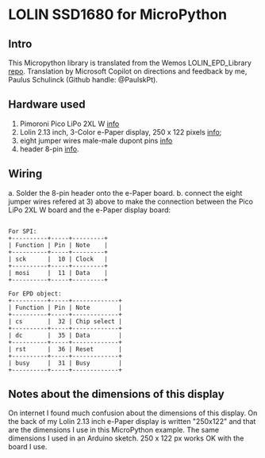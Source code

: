 # LOLIN SSD1680 for MicroPython

## Intro

This Micropython library is translated from the Wemos LOLIN_EPD_Library [repo](https://github.com/wemos/LOLIN_EPD_Library).
Translation by Microsoft Copilot on directions and feedback by me, Paulus Schulinck (Github handle: @PaulskPt).

## Hardware used

1) Pimoroni Pico LiPo 2XL W [info](https://shop.pimoroni.com/products/pimoroni-pico-lipo-2-xl-w?variant=55447911006587)
2) Lolin 2.13 inch, 3-Color e-Paper display, 250 x 122 pixels [info](https://www.wemos.cc/en/latest/d1_mini_shield/epd_2_13_3.html);
3) eight jumper wires male-male dupont pins [info](https://shop.pimoroni.com/products/jumper-jerky?variant=304798331)
4) header 8-pin [info](https://shop.pimoroni.com/products/break-away-headers?variant=7351054145).

## Wiring

a. Solder the 8-pin header onto the e-Paper board. 
b. connect the eight jumper wires refered at 3) above to make the connection between the Pico LiPo 2XL W board and the e-Paper display board:

```

For SPI:
+----------+-----+---------+
| Function | Pin | Note    |
+----------+-----+---------+
| sck      |  10 | Clock   |
+----------+-----+---------+
| mosi     |  11 | Data    |
+----------+-----+---------+

For EPD object:
+----------+-----+-------------+
| Function | Pin | Note        |
+----------+-----+-------------+
| cs       |  32 | Chip select |
+----------+-----+-------------+
| dc       |  35 | Data        |
+----------+-----+-------------+
| rst      |  36 | Reset       |
+----------+-----+-------------+
| busy     |  31 | Busy        |
+----------+-----+-------------+

```

## Notes about the dimensions of this display

On internet I found much confusion about the dimensions of this display.
On the back of my Lolin 2.13 inch e-Paper display is written "250x122" and that are the dimensions I use in this MicroPython example.
The same dimensions I used in an Arduino sketch. 250 x 122 px works OK with the board I use.


